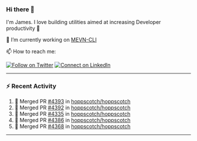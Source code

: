 ### Hi there 👋

I'm James. I love building utilities aimed at increasing Developer productivity :raised_hands: 

🔭 I’m currently working on [MEVN-CLI](https://github.com/madlabsinc/mevn-cli)

📫 How to reach me:

[![Follow on Twitter](https://img.shields.io/badge/--twitter?label=Twitter&logo=Twitter&style=social)](https://twitter.com/james_madhacks) [![Connect on LinkedIn](https://img.shields.io/badge/--linkedin?label=LinkedIn&logo=LinkedIn&style=social)](https://www.linkedin.com/in/jamesgeorge007)

---

### :zap: Recent Activity

<!--START_SECTION:activity-->
1. 🎉 Merged PR [#4393](https://github.com/hoppscotch/hoppscotch/pull/4393) in [hoppscotch/hoppscotch](https://github.com/hoppscotch/hoppscotch)
2. 🎉 Merged PR [#4392](https://github.com/hoppscotch/hoppscotch/pull/4392) in [hoppscotch/hoppscotch](https://github.com/hoppscotch/hoppscotch)
3. 🎉 Merged PR [#4335](https://github.com/hoppscotch/hoppscotch/pull/4335) in [hoppscotch/hoppscotch](https://github.com/hoppscotch/hoppscotch)
4. 🎉 Merged PR [#4386](https://github.com/hoppscotch/hoppscotch/pull/4386) in [hoppscotch/hoppscotch](https://github.com/hoppscotch/hoppscotch)
5. 🎉 Merged PR [#4368](https://github.com/hoppscotch/hoppscotch/pull/4368) in [hoppscotch/hoppscotch](https://github.com/hoppscotch/hoppscotch)
<!--END_SECTION:activity-->

---

<!--
**jamesgeorge007/jamesgeorge007** is a ✨ _special_ ✨ repository because its `README.md` (this file) appears on your GitHub profile.

Here are some ideas to get you started:

- 🌱 I’m currently learning ...
- 👯 I’m looking to collaborate on ...
- 🤔 I’m looking for help with ...
- 💬 Ask me about ...
- 😄 Pronouns: ...
- ⚡ Fun fact: ...
-->
